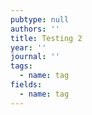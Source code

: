 ```yaml
---
pubtype: null
authors: ''
title: Testing 2
year: ''
journal: ''
tags:
  - name: tag
fields:
  - name: tag
---
```

